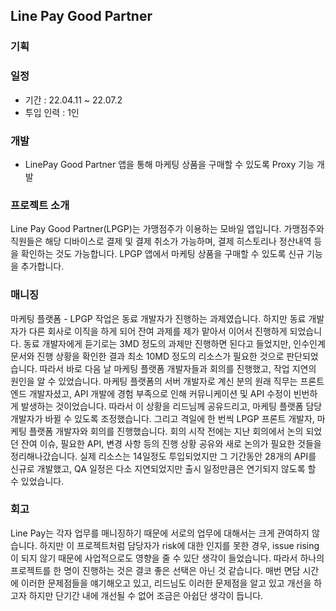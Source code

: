 ## Line Pay Good Partner

### 기획

### 일정

- 기간 : 22.04.11 ~ 22.07.2
- 투입 인력 : 1인

### 개발

- LinePay Good Partner 앱을 통해 마케팅 상품을 구매할 수 있도록 Proxy 기능 개발 

### 프로젝트 소개

Line Pay Good Partner(LPGP)는 가맹점주가 이용하는 모바일 앱입니다. 가맹점주와 직원들은 해당 디바이스로 결제 및 결제 취소가 가능하며, 결제 히스토리나 정산내역 등을 확인하는 것도 가능합니다.
LPGP 앱에서 마케팅 상품을 구매할 수 있도록 신규 기능을 추가합니다.

### 매니징

마케팅 플랫폼 - LPGP 작업은 동료 개발자가 진행하는 과제였습니다. 하지만 동료 개발자가 다른 회사로 이직을 하게 되어 잔여 과제를 제가 맡아서 이어서 진행하게 되었습니다. 동료 개발자에게 듣기로는 3MD 정도의 과제만 진행하면 된다고 들었지만, 인수인계 문서와 진행 상황을 확인한 결과 최소 10MD 정도의 리소스가 필요한 것으로 판단되었습니다. 따라서 바로 다음 날 마케팅 플랫폼 개발자들과 회의를 진행했고, 작업 지연의 원인을 알 수 있었습니다. 마케팅 플랫폼의 서버 개발자로 계신 분의 원래 직무는 프론트엔드 개발자셨고, API 개발에 경험 부족으로 인해 커뮤니케이션 및 API 수정이 빈번하게 발생하는 것이었습니다. 따라서 이 상황을 리드님께 공유드리고, 마케팅 플랫폼 담당 개발자가 바뀔 수 있도록 조정했습니다. 그리고 격일에 한 번씩 LPGP 프론트 개발자, 마케팅 플랫폼 개발자와 회의를 진행했습니다. 회의 시작 전에는 지난 회의에서 논의 되었던 잔여 이슈, 필요한 API, 변경 사항 등의 진행 상황 공유와 새로 논의가 필요한 것들을 정리해나갔습니다. 실제 리소스는 14일정도 투입되었지만 그 기간동안 28개의 API를 신규로 개발했고, QA 일정은 다소 지연되었지만 출시 일정만큼은 연기되지 않도록 할 수 있었습니다.


### 회고

Line Pay는 각자 업무를 매니징하기 때문에 서로의 업무에 대해서는 크게 관여하지 않습니다. 하지만 이 프로젝트처럼 담당자가 risk에 대한 인지를 못한 경우, issue rising이 되지 않기 때문에 사업적으로도 영향을 줄 수 있단 생각이 들었습니다. 따라서 하나의 프로젝트를 한 명이 진행하는 것은 결코 좋은 선택은 아닌 것 같습니다. 매번 면담 시간에 이러한 문제점들을 얘기해오고 있고, 리드님도 이러한 문제점을 알고 있고 개선을 하고자 하지만 단기간 내에 개선될 수 없어 조금은 아쉽단 생각이 듭니다.